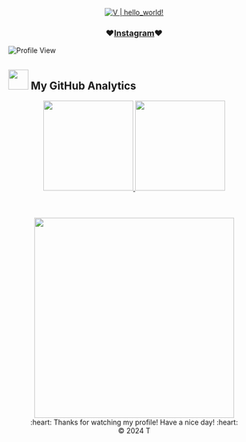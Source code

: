 <p align="center">
  <a href="https://github.com/TS0906"><img src="https://readme-typing-svg.herokuapp.com?font=SF+Mono&size=50&duration=2311&pause=500&color=80cbc4&center=true&vCenter=true&width=700&height=100&lines=%F0%9F%91%8B+Hello+World+!+;I'm+V" alt="V | hello_world!" /></a>
</p> 
<h3 align="center"> ♥️<a href="https://www.instagram.com/lht.0906/">Instagram</a>♥️ </h3>  

![Profile View](https://komarev.com/ghpvc/?username=Youknow2509&style=flat-square)


### <h2> <img src="https://media0.giphy.com/media/cNZqrH5IzOG0xrlWks/giphy.gif?cid=ecf05e47map255q427en9uprqc1sb0unjq5k4fnqg5pmhhs4&rid=giphy.gif&ct=s" width="40px" height="40px"> My GitHub Analytics </h2> 

<div align="center">
  <a href="https://github.com/TS0906">
    <img height="180em" src="https://github-readme-streak-stats.herokuapp.com/?user=TS0906&theme=radical&hide_border=false" />
    <img height="180em" src="https://github-readme-stats.vercel.app/api?username=TS0906&theme=radical&hide_border=false&include_all_commits=false&count_private=true@themetokyonight" />
    <br></br><br></br>
    <img height="400em" src="https://github-readme-stats.vercel.app/api/top-langs/?username=TS0906&theme=radical&hide_border=false&include_all_commits=false&count_private=true&layout=compact"/>
  </a>
</div>

<div align="center">
  :heart: Thanks for watching my profile! Have a nice day! :heart: <br/>
  &copy; 2024 T
</div>

